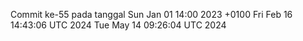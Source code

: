 Commit ke-55 pada tanggal Sun Jan 01 14:00 2023 +0100
Fri Feb 16 14:43:06 UTC 2024
Tue May 14 09:26:04 UTC 2024
